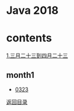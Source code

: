 # Java 2018

# contents
[1.三月二十三到四月二十三](#month1)

## month1
- [0323](java0323-0423/java0323.md)


[返回目录](#contents)
